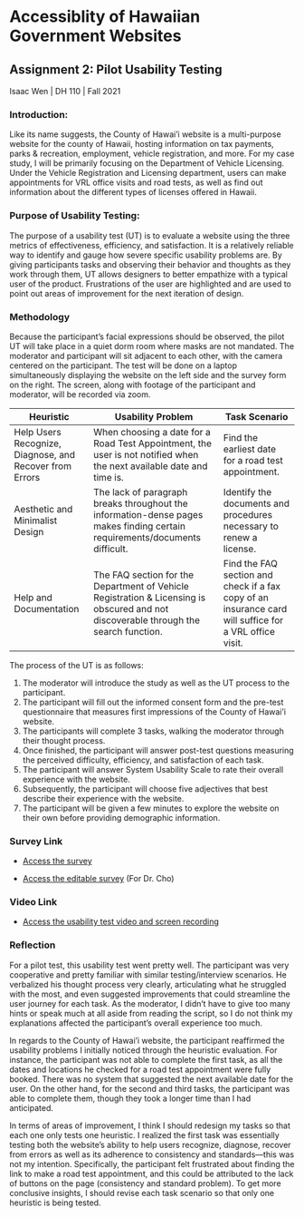 # Accessiblity of Hawaiian Government Websites

## Assignment 2: Pilot Usability Testing

Isaac Wen | DH 110 | Fall 2021

### Introduction:
Like its name suggests, the County of Hawai’i website is a multi-purpose website for the county of Hawaii, hosting information on tax payments, parks & recreation, employment, vehicle registration, and more. For my case study, I will be primarily focusing on the Department of Vehicle Licensing. Under the Vehicle Registration and Licensing department, users can make appointments for VRL office visits and road tests, as well as find out information about the different types of licenses offered in Hawaii.

### Purpose of Usability Testing:
The purpose of a usability test (UT) is to evaluate a website using the three metrics of effectiveness, efficiency, and satisfaction. It is a relatively reliable way to identify and gauge how severe specific usability problems are. By giving participants tasks and observing their behavior and thoughts as they work through them, UT allows designers to better empathize with a typical user of the product. Frustrations of the user are highlighted and are used to point out areas of improvement for the next iteration of design.

### Methodology
Because the participant’s facial expressions should be observed, the pilot UT will take place in a quiet dorm room where masks are not mandated. The moderator and participant will sit adjacent to each other, with the camera centered on the participant. The test will be done on a laptop simultaneously displaying the website on the left side and the survey form on the right. The screen, along with footage of the participant and moderator, will be recorded via zoom. 

| Heuristic | Usability Problem | Task Scenario |
|---|---|---|
| Help Users Recognize, Diagnose, and Recover from Errors | When choosing a date for a Road Test Appointment, the user is not notified when the next available date and time is. | Find the earliest date for a road test appointment. |
| Aesthetic and Minimalist Design | The lack of paragraph breaks throughout the information-dense pages makes finding certain requirements/documents difficult. | Identify the documents and procedures necessary to renew a license. |
| Help and Documentation | The FAQ section for the Department of Vehicle Registration & Licensing is obscured and not discoverable through the search function. | Find the FAQ section and check if a fax copy of an insurance card will suffice for a VRL office visit. |

The process of the UT is as follows:
1. The moderator will introduce the study as well as the UT process to the participant.
2. The participant will fill out the informed consent form and the pre-test questionnaire that measures first impressions of the County of Hawai’i website.
3. The participants will complete 3 tasks, walking the moderator through their thought process.
4. Once finished, the participant will answer post-test questions measuring the perceived difficulty, efficiency, and satisfaction of each task.
5. The participant will answer System Usability Scale to rate their overall experience with the website.
6. Subsequently, the participant will choose five adjectives that best describe their experience with the website.
7. The participant will be given a few minutes to explore the website on their own before providing demographic information.

### Survey Link
* [Access the survey](https://forms.gle/avpPdBceoD4hH6taA)

* [Access the editable survey](https://docs.google.com/forms/d/1x4ZhF0YKrnfQJhJdr0GG28QtPcINdVsQWUkUgXMIsDA/edit?usp=sharing) (For Dr. Cho) 

### Video Link
* [Access the usability test video and screen recording](https://photos.app.goo.gl/gJUoS8wtUpeua4Gc6)

### Reflection
For a pilot test, this usability test went pretty well. The participant was very cooperative and pretty familiar with similar testing/interview scenarios. He verbalized his thought process very clearly, articulating what he struggled with the most, and even suggested improvements that could streamline the user journey for each task. As the moderator, I didn’t have to give too many hints or speak much at all aside from reading the script, so I do not think my explanations affected the participant’s overall experience too much. 

In regards to the County of Hawai’i website, the participant reaffirmed the usability problems I initially noticed through the heuristic evaluation.  For instance, the participant was not able to complete the first task, as all the dates and locations he checked for a road test appointment were fully booked. There was no system that suggested the next available date for the user. On the other hand, for the second and third tasks, the participant was able to complete them, though they took a longer time than I had anticipated.

In terms of areas of improvement, I think I should redesign my tasks so that each one only tests one heuristic. I realized the first task was essentially testing both the website’s ability to help users recognize, diagnose, recover from errors as well as its adherence to consistency and standards––this was not my intention. Specifically, the participant felt frustrated about finding the link to make a road test appointment, and this could be attributed to the lack of buttons on the page (consistency and standard problem). To get more conclusive insights, I should revise each task scenario so that only one heuristic is being tested.

